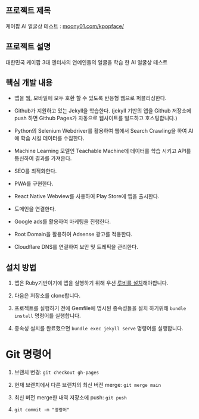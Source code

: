 ## 프로젝트 제목

케이팝 AI 얼굴상 테스트 : [moony01.com/kpopface/](https://moony01.com/kpopface/)

## 프로젝트 설명

대한민국 케이팝 3대 엔터사의 연예인들의 얼굴을 학습 한 AI 얼굴상 테스트

## 핵심 개발 내용

- 앱을 웹, 모바일에 모두 호환 할 수 있도록 반응형 웹으로 퍼블리싱한다.

- Github가 지원하고 있는 Jekyll을 학습한다. (jekyll 기반의 앱을 Github 저장소에 push 하면 Github Pages가 자동으로 웹사이트를 빌드하고 호스팅합니다.)

- Python의 Selenium Webdriver를 활용하여 웹에서 Search Crawling을 하여 AI에 학습 시킬 데이터를 수집한다.

- Machine Learning 모델인 Teachable Machine에 데이터를 학습 시키고 API를 통신하여 결과를 가져온다.

- SEO를 최적화한다.

- PWA를 구현한다.

- React Native Webview를 사용하여 Play Store에 앱을 출시한다.

- 도메인을 연결한다.

- Google ads를 활용하여 마케팅을 진행한다.

- Root Domain을 활용하여 Adsense 광고를 적용한다.

- Cloudflare DNS를 연결하여 보안 및 트레픽을 관리한다.

## 설치 방법

1. 앱은 Ruby기반이기에 앱을 실행하기 위해 우선 [루비를 설치](https://www.ruby-lang.org/ko/downloads/)해야합니다.

2. 다음은 저장소를 clone합니다.

3. 프로젝트를 실행하기 전에 Gemfile에 명시된 종속성들을 설치 하기위해 `bundle install` 명령어를 실행합니다.

4. 종속성 설치를 완료했으면 `bundle exec jekyll serve` 명령어를 실행합니다.

# Git 명령어

1. 브랜치 변경: `git checkout gh-pages`

2. 현재 브랜치에서 다른 브랜치의 최신 버전 merge: `git merge main`

3. 최신 버전 merge한 내역 저장소에 push: `git push`

4. `git commit -m "명령어"`